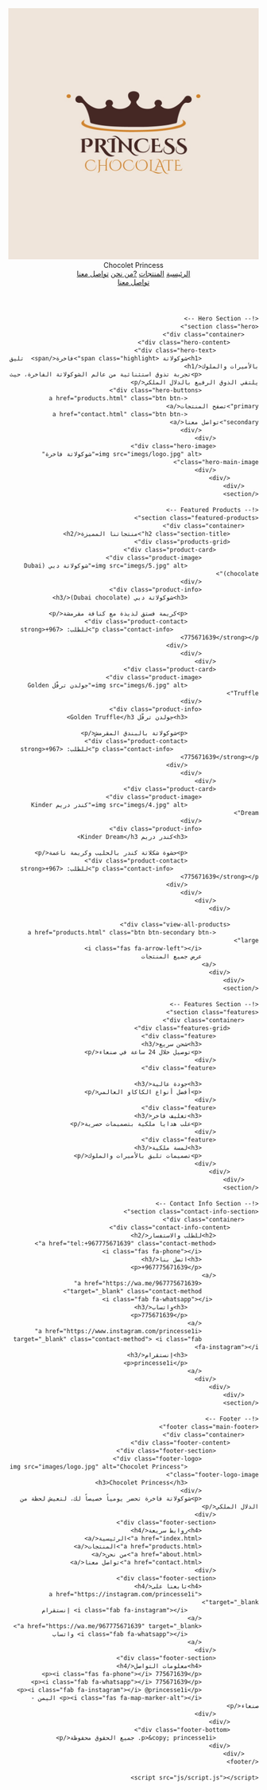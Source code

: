 <!DOCTYPE html>
<html lang="ar" dir="rtl">
<head>
    <meta charset="UTF-8">
    <meta name="viewport" content="width=device-width, initial-scale=1.0">
    <title>Chocolet Princess - الصفحة الرئيسية</title>
    <link rel="stylesheet" href="https://cdnjs.cloudflare.com/ajax/libs/font-awesome/6.4.0/css/all.min.css">
    <link rel="stylesheet" href="css/style.css">
</head>
<body>
    <!-- Header -->
    <header class="main-header">
        <div class="container">
            <div class="header-content">
                <div class="logo">
                    <img src="imegs/logo.jpg" alt="CPrincesshocolet " class="logo-image">
                    <span>Chocolet Princess</span>
                </div>
                <nav class="main-nav">
                    <a href="index.html" class="nav-link active">الرئيسية</a>
                    <a href="products.html" class="nav-link">المنتجات</a>
                    <a href="about.html" class="nav-link">?من نحن</a>
                    <a href="contact.html" class="nav-link">تواصل معنا</a>
                </nav>
                <div class="header-actions">
                    <a href="https://instagram.com/princesse1i" class="instagram-link" target="_blank">
                        <i class="fab fa-instagram"></i>
                    </a>
                    <a href="https://wa.me/967775671639" class="whatsapp-link" target="_blank">
                        <i class="fab fa-whatsapp"></i>
                        تواصل معنا
                    </a>
                </div>
            </div>
        </div>
    </header>

    <!-- Hero Section -->
    <section class="hero">
        <div class="container">
            <div class="hero-content">
                <div class="hero-text">
                    <h1>شوكولاتة <span class="highlight">فاخرة</span>  تليق بالأميرات والملوك</h1>
                    <p>تجربة تذوق استثنائية من عالم الشوكولاتة الفاخرة، حيث يلتقي الذوق الرفيع بالدلال الملكي</p>
                    <div class="hero-buttons">
                        <a href="products.html" class="btn btn-primary">تصفح المنتجات</a>
                        <a href="contact.html" class="btn btn-secondary">تواصل معنا</a>
                    </div>
                </div>
                <div class="hero-image">
                    <img src="imegs/logo.jpg" alt="شوكولاتة فاخرة" class="hero-main-image">
                </div>
            </div>
        </div>
    </section>

    <!-- Featured Products -->
    <section class="featured-products">
        <div class="container">
            <h2 class="section-title">منتجاتنا المميزة</h2>
            <div class="products-grid">
                <div class="product-card">
                    <div class="product-image">
                        <img src="imegs/5.jpg" alt="شوكولاتة دبي (Dubai chocolate)">
                    </div>
                    <div class="product-info">
                        <h3>شوكولاتة دبي (Dubai chocolate)</h3>
                        
                        <p>كريمة فستق لذيذة مع كنافة مقرمشة</p>
                        <div class="product-contact">
                            <p class="contact-info">للطلب: <strong>+967 775671639</strong></p>
                        </div>
                    </div>
                </div>
                <div class="product-card">
                    <div class="product-image">
                        <img src="imegs/6.jpg" alt="جولدن ترفّل Golden Truffle">
                    </div>
                    <div class="product-info">
                        <h3>جولدن ترفّل Golden Truffle</h3>
                        
                        <p>شوكولاتة بالبندق المقرمش</p>
                        <div class="product-contact">
                            <p class="contact-info">للطلب: <strong>+967 775671639</strong></p>
                        </div>
                    </div>
                </div>
                <div class="product-card">
                    <div class="product-image">
                        <img src="imegs/4.jpg" alt="كندر دريم Kinder Dream">
                    </div>
                    <div class="product-info">
                        <h3>كندر دريم Kinder Dream</h3>
                        
                        <p>حشوة شكلاتة كندر بالحليب وكريمة ناعمة</p>
                        <div class="product-contact">
                            <p class="contact-info">للطلب: <strong>+967 775671639</strong></p>
                        </div>
                    </div>
                </div>
            </div>
            
            <div class="view-all-products">
                <a href="products.html" class="btn btn-secondary btn-large">
                    <i class="fas fa-arrow-left"></i>
                    عرض جميع المنتجات
                </a>
            </div>
        </div>
    </section>

    <!-- Features Section -->
    <section class="features">
        <div class="container">
            <div class="features-grid">
                <div class="feature">
                    <h3>شحن سريع</h3>
                    <p>توصيل خلال 24 ساعة في صنعاء</p>
                </div>
                <div class="feature">
                  
                    <h3>جودة عالية</h3>
                    <p>أفضل أنواع الكاكاو العالمي</p>
                </div>
                <div class="feature">
                    <h3>تغليف فاخر</h3>
                    <p>علب هدايا ملكية بتصميمات حصرية</p>
                </div>
                <div class="feature">
                    <h3>لمسة ملكية</h3>
                    <p>تصميمات تليق بالأميرات والملوك</p>
                </div>
            </div>
        </div>
    </section>

    <!-- Contact Info Section -->
    <section class="contact-info-section">
        <div class="container">
            <div class="contact-info-content">
                <h2>للطلب والاستفسار</h2>
                <a href="tel:+967775671639" class="contact-method">
                    <i class="fas fa-phone"></i>
                    <h3>اتصل بنا</h3>
                    <p>+967775671639</p>
                </a>
                    <a href="https://wa.me/967775671639"
                    target="_blank" class="contact-method">
                 <i class="fab fa-whatsapp"></i>
                        <h3>واتساب</h3>
                        <p>775671639</p>
                    </a>
                    <a href="https://www.instagram.com/princesse1i"
                    target="_blank" class="contact-method"> <i class="fab fa-instagram"></i>
                        <h3>إنستقرام</h3>
                        <p>princesse1i</p>
                    </a>
                </div>
            </div>
        </div>
    </section>

    <!-- Footer -->
    <footer class="main-footer">
        <div class="container">
            <div class="footer-content">
                <div class="footer-section">
                    <div class="footer-logo">
                        <img src="images/logo.jpg" alt="Chocolet Princess" class="footer-logo-image">
                        <h3>Chocolet Princess</h3>
                    </div>
                    <p>شوكولاتة فاخرة تحضر يومياً خصيصاً لك، لتعيش لحظة من الدلال الملكي</p>
                </div>
                <div class="footer-section">
                    <h4>روابط سريعة</h4>
                    <a href="index.html">الرئيسية</a>
                    <a href="products.html">المنتجات</a>
                    <a href="about.html">من نحن</a>
                    <a href="contact.html">تواصل معنا</a>
                </div>
                <div class="footer-section">
                    <h4>تابعنا على</h4>
                    <a href="https://instagram.com/princesse1i" target="_blank">
                        <i class="fab fa-instagram"></i> إنستقرام
                    </a>
                    <a href="https://wa.me/967775671639" target="_blank">
                        <i class="fab fa-whatsapp"></i> واتساب
                    </a>
                </div>
                <div class="footer-section">
                    <h4>معلومات التواصل</h4>
                    <p><i class="fas fa-phone"></i> 775671639</p>
                    <p><i class="fab fa-whatsapp"></i> 775671639</p>
                    <p><i class="fab fa-instagram"></i> @princesse1i</p>
                    <p><i class="fas fa-map-marker-alt"></i> اليمن - صنعاء</p>
                </div>
            </div>
            <div class="footer-bottom">
                <p>&copy; princesse1i. جميع الحقوق محفوظة</p>
            </div>
        </div>
    </footer>

    <script src="js/script.js"></script>
</body>
</html>
